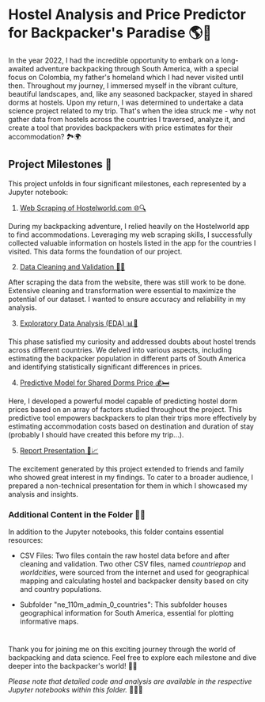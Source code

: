 # Hostel Analysis and Price Predictor for Backpacker's Paradise 🌎🎒

In the year 2022, I had the incredible opportunity to embark on a long-awaited adventure backpacking through South America, with a special focus on Colombia, my father's homeland which I had never visited until then. Throughout my journey, I immersed myself in the vibrant culture, beautiful landscapes, and, like any seasoned backpacker, stayed in shared dorms at hostels. Upon my return, I was determined to undertake a data science project related to my trip. That's when the idea struck me - why not gather data from hostels across the countries I traversed, analyze it, and create a tool that provides backpackers with price estimates for their accommodation? 🏞️🌍

## Project Milestones 🏁

This project unfolds in four significant milestones, each represented by a Jupyter notebook:

1. [Web Scraping of Hostelworld.com 🌐🔍](https://github.com/LuBernal/data-science-portfolio/blob/main/Hostel%20in%20Backpacked%20Countries/Webscrapping%20of%20hostelworld.com.ipynb)

During my backpacking adventure, I relied heavily on the Hostelworld app to find accommodations. Leveraging my web scraping skills, I successfully collected valuable information on hostels listed in the app for the countries I visited. This data forms the foundation of our project.

2. [Data Cleaning and Validation 🧹✅](https://github.com/LuBernal/data-science-portfolio/blob/main/Hostel%20in%20Backpacked%20Countries/Data%20Cleaning%20and%20Validation.ipynb)

After scraping the data from the website, there was still work to be done. Extensive cleaning and transformation were essential to maximize the potential of our dataset. I wanted to ensure accuracy and reliability in my analysis.

3. [Exploratory Data Analysis (EDA) 📊🌟](https://github.com/LuBernal/data-science-portfolio/blob/main/Hostel%20in%20Backpacked%20Countries/Exploratoy%20Data%20Analysis.ipynb)

This phase satisfied my curiosity and addressed doubts about hostel trends across different countries. We delved into various aspects, including estimating the backpacker population in different parts of South America and identifying statistically significant differences in prices.

4. [Predictive Model for Shared Dorms Price 💰🛏️](https://github.com/LuBernal/data-science-portfolio/blob/main/Hostel%20in%20Backpacked%20Countries/Predictive%20model%20for%20Dorms.ipynb)

Here, I developed a powerful model capable of predicting hostel dorm prices based on an array of factors studied throughout the project. This predictive tool empowers backpackers to plan their trips more effectively by estimating accommodation costs based on destination and duration of stay (probably I should have created this before my trip...).

5. [Report Presentation 📢📈](https://github.com/LuBernal/data-science-portfolio/blob/main/Hostel%20in%20Backpacked%20Countries/Presentation%20of%20Report.pptx)

The excitement generated by this project extended to friends and family who showed great interest in my findings. To cater to a broader audience, I prepared a non-technical presentation for them in which I showcased my  analysis and insights.

### Additional Content in the Folder 📂🌐

In addition to the Jupyter notebooks, this folder contains essential resources:

- CSV Files: Two files contain the raw hostel data before and after cleaning and validation. Two other CSV files, named *countriepop* and *worldcities*, were sourced from the internet and used for geographical mapping and calculating hostel and backpacker density based on city and country populations.

- Subfolder "ne_110m_admin_0_countries": This subfolder houses geographical information for South America, essential for plotting informative maps.

#

Thank you for joining me on this exciting journey through the world of backpacking and data science. Feel free to explore each milestone and dive deeper into the backpacker's world! 🎒🌟

*Please note that detailed code and analysis are available in the respective Jupyter notebooks within this folder.* 📁👩‍💻